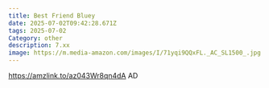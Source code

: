```yaml
---
title: Best Friend Bluey
date: 2025-07-02T09:42:28.671Z
tags: 2025-07-02
Category: other
description: 7.xx
image: https://m.media-amazon.com/images/I/71yqi9QQxFL._AC_SL1500_.jpg
---
```

https://amzlink.to/az043Wr8qn4dA
AD